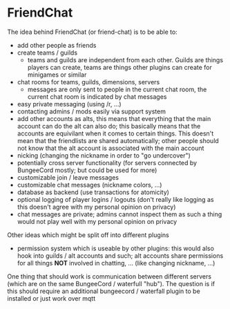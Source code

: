 # FriendChat

The idea behind FriendChat (or friend-chat) is to be able to:

- add other people as friends
- create teams / guilds
  - teams and guilds are independent from each other. Guilds are things players can create, teams are things other plugins can create for minigames or similar
- chat rooms for teams, guilds, dimensions, servers
  - messages are only sent to people in the current chat room, the current chat room is indicated by chat messages
- easy private messaging (using /r, ...)
- contacting admins / mods easily via support system
- add other accounts as alts, this means that everything that the main account can do the alt can also do; this basically means that the accounts are equivilant
  when it comes to certain things. This doesn't mean that the friendlists are shared automatically; other people should not know that the alt account is associated
  with the main account
- nicking (changing the nickname in order to "go undercover")
- potentially cross server functionality (for servers connected by BungeeCord mostly; but could be used for more)
- customizable join / leave messages
- customizable chat messages (nickname colors, ...)
- database as backend (use transactions for atomicity)
- optional logging of player logins / logouts (don't really like logging as this doesn't agree with my personal opinion on privacy)
- chat messages are private; admins cannot inspect them as such a thing would not play well with my personal opinion on privacy 

Other ideas which might be split off into different plugins
- permission system which is useable by other plugins: this would also hook into guilds / alt accounts and such; alt accounts share permissions
  for all things **NOT** involved in chatting, ... (like changing nickname, ...)


One thing that should work is communication between different servers (which are on the same BungeeCord / waterfull "hub"). The question is if this should
require an additional bungeecord / waterfall plugin to be installed or just work over mqtt

